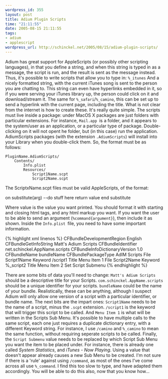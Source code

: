 ```yaml
--- 
wordpress_id: 355
layout: post
title: Adium Plugin Scripts
time: "21:11:55"
date: 2005-08-15 21:11:55
tags: 
- adium
- applescript
wordpress_url: http://schinckel.net/2005/08/15/adium-plugin-scripts/
---
```

Adium has great support for AppleScripts (or possibly other scripting languages), in that you define a string, and when this string is typed in as a message, the script is run, and the result is sent as the message instead. Thus, it's possible to write scripts that allow you to type in: `%_itunes` And a nicely formatted string, with the current iTunes song is sent to the person you are chatting to. This string can even have hyperlinks embedded in it, so if you were serving your iTunes library up, the person could click on it and download/stream it. The same for `%_safari`/`%_camino`, this can be set up to send a hyperlink with the current page, including the title. What is not clear from the internet is how to create these. It's really quite simple.  The scripts must live inside a package: under MacOS X packages are just folders with particular extensions. For instance, `Mail.app `is a folder, and it appears to the system/user as an application, or a particular type of package. Double-clicking on it will not opent he folder, but (in this case) run the application. AdiumScripts packages (with the extension `.AdiumScripts`) will install into your Library when you double-click them. So, the format must be as follows: 
    
    PluginName.AdiumScripts/
        Contents/
            Info.plist
            Resources/
                Script1Name.scpt
                Script2Name.scpt

The ScriptxName.scpt files must be valid AppleScripts, of the format: 

on substitute(arg)  --do stuff here return value end substitute

  
Where value is the value you want printed. You should format it with starting and closing html tags, and any html markup you want. If you want the user to be able to send an argument (`%command{argument}`), then include it as shown. Inside the `Info.plist `file, you need to have some important information. 
    
{% highlight xml linenos %}
    <?xml version="1.0" encoding="UTF-8"?>
    <!DOCTYPE plist PUBLIC "-//Apple Computer//DTD PLIST 1.0//EN" "http://www.apple.com/DTDs/PropertyList-1.0.dtd">
    <plist version="1.0">
    <dict>
        <key>CFBundleDevelopmentRegion</key>
        <string>English</string>
        <key>CFBundleGetInfoString</key>
        <string>Matt's Adium Scripts</string>
        <key>CFBundleIdentifier</key>
        <string>net.schinckel.AppName.scripts</string>
        <key>CFBundleInfoDictionaryVersion</key>
        <string>1.0</string>
        <key>CFBundleName</key>
        <string>bundleName</string>
        <key>CFBundlePackageType</key>
        <string>AdIM</string>
        <key>Scripts</key>
        <array>
            <dict>
                <key>File</key>
                <string>Script1Name</string>
                <key>Keyword</key>
                <string>/script1</string>
                <key>Title</key>
                <string>Menu Item 1</string>
            </dict>
            <dict>
                <key>File</key>
                <string>Script2Name</string>
                <key>Keyword</key>
                <string>%_script2</string>
                <key>Title</key>
                <string>Menu Item 2</string>
            </dict> </array>
        <key>Set</key>
        <string>Script Submenu</string>
    </dict>
    </plist>{% endhighlight %}

    

There are some bits of data you'll need to change: `Matt's Adium Scripts` should be a descriptive title for your Scripts. `com.schinckel.AppName.scripts` should be a unique identifier for your scripts. `bundleName` could be the name of your bundle. Realistically, these can be anything, although I suspect Adium will only allow one version of a script with a particular identifier, or bundle name. The next bits are the impart ones: `Script1Name` needs to be the name of a script, minus the `.scpt` extension. `/script1` is the keyword that will trigger this script to be called. And `Menu Item 1` is what will be written in the Scripts Sub Menu. It's possible to have multiple calls to the same script, each one just requires a duplicate dictionary entry, with a different Keyword string. For instance, I use `/camino` and `%_camino` to mean the same function, without requiring seperate scripts to be called. Finally, the `Script Submenu` value needs to be replaced by which Script Sub Menu you want the item to be placed under. For instance, there is already one called _System Statistics_, and _iTunes - Now Playing_. Using a value that doesn't appear already causes a new Sub Menu to be created. I'm not sure if there is a 'rule' against using `/command`, as most of the ones I've come across all use `%_command`. I find this too slow to type, and have adapted them accordingly. You will be able to do this also, now that you know how... 
